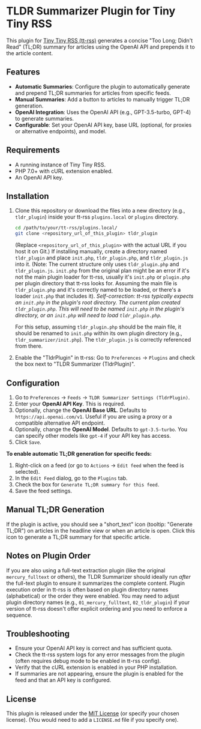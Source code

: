 # TLDR Summarizer Plugin for Tiny Tiny RSS

This plugin for [Tiny Tiny RSS (tt-rss)](https://tt-rss.org) generates a concise "Too Long; Didn't Read" (TL;DR) summary for articles using the OpenAI API and prepends it to the article content.

## Features

*   **Automatic Summaries**: Configure the plugin to automatically generate and prepend TL;DR summaries for articles from specific feeds.
*   **Manual Summaries**: Add a button to articles to manually trigger TL;DR generation.
*   **OpenAI Integration**: Uses the OpenAI API (e.g., GPT-3.5-turbo, GPT-4) to generate summaries.
*   **Configurable**: Set your OpenAI API key, base URL (optional, for proxies or alternative endpoints), and model.

## Requirements

*   A running instance of Tiny Tiny RSS.
*   PHP 7.0+ with cURL extension enabled.
*   An OpenAI API key.

## Installation

1.  Clone this repository or download the files into a new directory (e.g., `tldr_plugin`) inside your tt-rss `plugins.local` or `plugins` directory.
    ```bash
    cd /path/to/your/tt-rss/plugins.local/
    git clone <repository_url_of_this_plugin> tldr_plugin
    ```
    (Replace `<repository_url_of_this_plugin>` with the actual URL if you host it on Git.)
    If installing manually, create a directory named `tldr_plugin` and place `init.php`, `tldr_plugin.php`, and `tldr_plugin.js` into it. (Note: The current structure only uses `tldr_plugin.php` and `tldr_plugin.js`. `init.php` from the original plan might be an error if it's not the main plugin loader for tt-rss, usually it's `init.php` or `plugin.php` per plugin directory that tt-rss looks for. Assuming the main file is `tldr_plugin.php` and it's correctly named to be loaded, or there's a loader `init.php` that includes it).
    *Self-correction: tt-rss typically expects an `init.php` in the plugin's root directory. The current plan created `tldr_plugin.php`. This will need to be named `init.php` in the plugin's directory, or an `init.php` will need to load `tldr_plugin.php`.*

    For this setup, assuming `tldr_plugin.php` should be the main file, it should be renamed to `init.php` within its own plugin directory (e.g., `tldr_summarizer/init.php`). The `tldr_plugin.js` is correctly referenced from there.

2.  Enable the "TldrPlugin" in tt-rss: Go to `Preferences` -> `Plugins` and check the box next to "TLDR Summarizer (TldrPlugin)".

## Configuration

1.  Go to `Preferences` -> `Feeds` -> `TLDR Summarizer Settings (TldrPlugin)`.
2.  Enter your **OpenAI API Key**. This is required.
3.  Optionally, change the **OpenAI Base URL**. Defaults to `https://api.openai.com/v1`. Useful if you are using a proxy or a compatible alternative API endpoint.
4.  Optionally, change the **OpenAI Model**. Defaults to `gpt-3.5-turbo`. You can specify other models like `gpt-4` if your API key has access.
5.  Click `Save`.

**To enable automatic TL;DR generation for specific feeds:**

1.  Right-click on a feed (or go to `Actions` -> `Edit feed` when the feed is selected).
2.  In the `Edit Feed` dialog, go to the `Plugins` tab.
3.  Check the box for `Generate TL;DR summary for this feed`.
4.  Save the feed settings.

## Manual TL;DR Generation

If the plugin is active, you should see a "short_text" icon (tooltip: "Generate TL;DR") on articles in the headline view or when an article is open. Click this icon to generate a TL;DR summary for that specific article.

## Notes on Plugin Order

If you are also using a full-text extraction plugin (like the original `mercury_fulltext` or others), the TLDR Summarizer should ideally run *after* the full-text plugin to ensure it summarizes the complete content. Plugin execution order in tt-rss is often based on plugin directory names (alphabetical) or the order they were enabled. You may need to adjust plugin directory names (e.g., `01_mercury_fulltext`, `02_tldr_plugin`) if your version of tt-rss doesn't offer explicit ordering and you need to enforce a sequence.

## Troubleshooting

*   Ensure your OpenAI API key is correct and has sufficient quota.
*   Check the tt-rss system logs for any error messages from the plugin (often requires debug mode to be enabled in tt-rss config).
*   Verify that the cURL extension is enabled in your PHP installation.
*   If summaries are not appearing, ensure the plugin is enabled for the feed and that an API key is configured.

## License

This plugin is released under the [MIT License](LICENSE.md) (or specify your chosen license).
(You would need to add a `LICENSE.md` file if you specify one).
